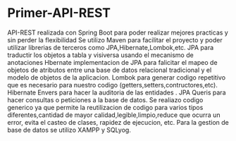 # Primer-API-REST
API-REST realizada con Spring Boot para poder realizar mejores practicas y sin perder la flexibilidad
Se utilizo Maven para facilitar el proyecto y poder utilizar librerias de terceros como JPA,Hibernate,Lombok,etc.
JPA para traductir los objetos a tabla y visiversa usando el mecanismo de anotaciones
Hbernate implementacion de JPA para falicitar el mapeo de objetos de atributos entre una base de datos relacional tradicional y el modelo de objetos de la aplicacion.
Lombok para generar codigo repetitivo que es necesario para nuestro codigo (getters,setters,contructores,etc).
Hibernate Envers para hacer la auditoria de las entidades .
JPA Queris para hacer consultas o peticiones a la base de datos.
Se realiazo codigo generico ya que permite la reutilizacion de codigo para varios tipos diferentes,cantidad de mayor calidad,legible,limpio,reduce que ocurra un error,
evita el casteo de clases, rapidez de ejecucion, etc.
Para la gestion de base de datos se utilizo XAMPP y SQLyog.
